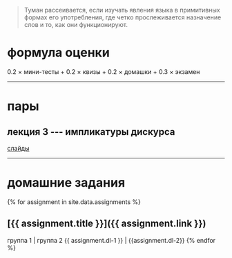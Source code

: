 > Туман рассеивается, если изучать явления языка в примитивных формах его употребления, где четко прослеживается назначение слов и то, как они функционируют.

# формула оценки
0.2 × мини-тесты + 0.2 × квизы + 0.2 × домашки + 0.3 × экзамен

---

# пары
## лекция 3 --- импликатуры дискурса
[слайды](https://drive.google.com/file/d/1Qjf1Wn1yBdN1DC7j4v1Z4Ei5BCMm40Px/view?usp=sharing) 

---

# домашние задания

{% for assignment in site.data.assignments %}
## [{{ assignment.title }}]({{ assignment.link }})
<!--[ссылка]({{ assignment.link }}) -->

группа 1 | группа 2
{{ assignment.dl-1 }} | {{assignment.dl-2}}
{% endfor %}
